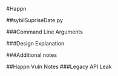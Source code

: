 #Happn

##sybilSupriseDate.py

###Command Line Arguments

###Design Explanation

###Additional notes

##Happn Vuln Notes
###Legacy API Leak

